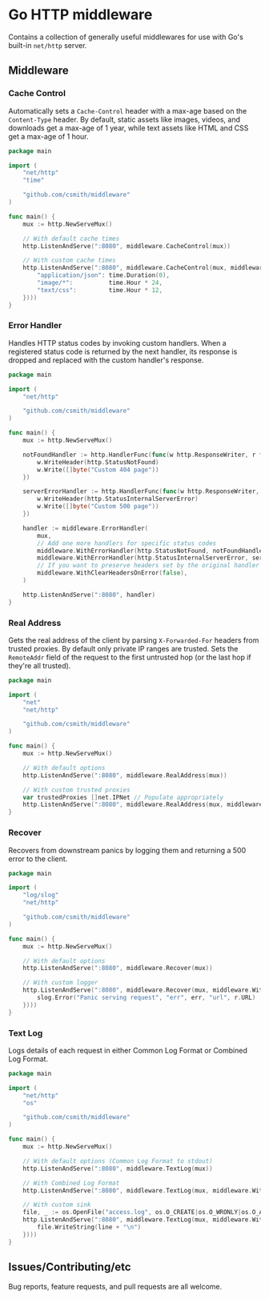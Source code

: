 # Go HTTP middleware

Contains a collection of generally useful middlewares for use with Go's built-in
`net/http` server.

## Middleware

### Cache Control

Automatically sets a `Cache-Control` header with a max-age based on the
`Content-Type` header. By default, static assets like images, videos, and
downloads get a max-age of 1 year, while text assets like HTML and CSS get a
max-age of 1 hour.

```go
package main

import (
	"net/http"
	"time"

	"github.com/csmith/middleware"
)

func main() {
	mux := http.NewServeMux()

	// With default cache times
	http.ListenAndServe(":8080", middleware.CacheControl(mux))

	// With custom cache times
	http.ListenAndServe(":8080", middleware.CacheControl(mux, middleware.WithCacheTimes(map[string]time.Duration{
		"application/json": time.Duration(0),
		"image/*":          time.Hour * 24,
		"text/css":         time.Hour * 12,
	})))
}
```

### Error Handler

Handles HTTP status codes by invoking custom handlers. When a registered status
code is returned by the next handler, its response is dropped and replaced with
the custom handler's response.

```go
package main

import (
	"net/http"

	"github.com/csmith/middleware"
)

func main() {
	mux := http.NewServeMux()

	notFoundHandler := http.HandlerFunc(func(w http.ResponseWriter, r *http.Request) {
		w.WriteHeader(http.StatusNotFound)
		w.Write([]byte("Custom 404 page"))
	})

	serverErrorHandler := http.HandlerFunc(func(w http.ResponseWriter, r *http.Request) {
		w.WriteHeader(http.StatusInternalServerError)
		w.Write([]byte("Custom 500 page"))
	})

	handler := middleware.ErrorHandler(
		mux,
		// Add one more handlers for specific status codes
		middleware.WithErrorHandler(http.StatusNotFound, notFoundHandler),
		middleware.WithErrorHandler(http.StatusInternalServerError, serverErrorHandler),
		// If you want to preserve headers set by the original handler
		middleware.WithClearHeadersOnError(false),
	)

	http.ListenAndServe(":8080", handler)
}
```

### Real Address

Gets the real address of the client by parsing `X-Forwarded-For` headers from
trusted proxies. By default only private IP ranges are trusted. Sets the
`RemoteAddr` field of the request to the first untrusted hop (or the last hop
if they're all trusted).

```go
package main

import (
	"net"
	"net/http"

	"github.com/csmith/middleware"
)

func main() {
	mux := http.NewServeMux()

	// With default options
	http.ListenAndServe(":8080", middleware.RealAddress(mux))

	// With custom trusted proxies
	var trustedProxies []net.IPNet // Populate appropriately
	http.ListenAndServe(":8080", middleware.RealAddress(mux, middleware.WithTrustedProxies(trustedProxies)))
}
```

### Recover

Recovers from downstream panics by logging them and returning a 500 error to
the client.

```go
package main

import (
	"log/slog"
	"net/http"

	"github.com/csmith/middleware"
)

func main() {
	mux := http.NewServeMux()

	// With default options
	http.ListenAndServe(":8080", middleware.Recover(mux))

	// With custom logger
	http.ListenAndServe(":8080", middleware.Recover(mux, middleware.WithPanicLogger(func(r *http.Request, err any) {
		slog.Error("Panic serving request", "err", err, "url", r.URL)
	})))
}
```

### Text Log

Logs details of each request in either Common Log Format or Combined Log Format.

```go
package main

import (
	"net/http"
	"os"

	"github.com/csmith/middleware"
)

func main() {
	mux := http.NewServeMux()

	// With default options (Common Log Format to stdout)
	http.ListenAndServe(":8080", middleware.TextLog(mux))

	// With Combined Log Format
	http.ListenAndServe(":8080", middleware.TextLog(mux, middleware.WithTextLogFormat(middleware.TextLogFormatCombined)))

	// With custom sink
	file, _ := os.OpenFile("access.log", os.O_CREATE|os.O_WRONLY|os.O_APPEND, 0666)
	http.ListenAndServe(":8080", middleware.TextLog(mux, middleware.WithTextLogSink(func(line string) {
		file.WriteString(line + "\n")
	})))
}
```

## Issues/Contributing/etc

Bug reports, feature requests, and pull requests are all welcome.
